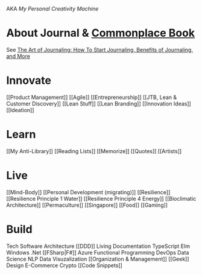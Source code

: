 AKA _My Personal Creativity Machine_
# About Journal & [Commonplace Book](https://en.wikipedia.org/wiki/Commonplace_book)
See [The Art of Journaling: How To Start Journaling, Benefits of Journaling, and More](https://dailystoic.com/journaling/)
# Innovate
[[Product Management]]
[[Agile]]
[[Entrepreneurship]]
[[JTB, Lean & Customer Discovery]]
[[Lean Stuff]]
[[Lean Branding]]
[[Innovation Ideas]]
[[Ideation]]
# Learn
[[My Anti-Library]]
	[[Reading Lists]]
[[Memorize]]
[[Quotes]]
[[Artists]]
# Live
[[Mind-Body]]
[[Personal Development (migrating)]]
[[Resilience]]
	[[Resilience Principle 1 Water]]
	[[Resilience Principle 4 Energy]]
	[[Bioclimatic Architecture]]
	[[Permaculture]]
[[Singapore]]
[[Food]]
[[Gaming]]
# Build
Tech
	Software Architecture
	[[DDD]]
	Living Documentation
	TypeScript
	Elm
	Windows
	.Net
	[[FSharp|F#]]
	Azure
	Functional Programming
	DevOps
Data Science
NLP
Data Visuzalization
[[Organization & Management]]
[[Geek]]
Design
E-Commerce
Crypto
[[Code Snippets]]

